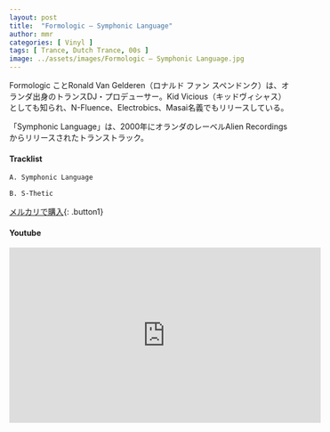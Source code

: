 ```yaml
---
layout: post
title:  "Formologic – Symphonic Language"
author: mmr
categories: [ Vinyl ]
tags: [ Trance, Dutch Trance, 00s ]
image: ../assets/images/Formologic – Symphonic Language.jpg
---
```


Formologic ことRonald Van Gelderen（ロナルド ファン スペンドンク）は、オランダ出身のトランスDJ・プロデューサー。Kid Vicious（キッドヴィシャス）としても知られ、N-Fluence、Electrobics、Masai名義でもリリースしている。

「Symphonic Language」は、2000年にオランダのレーベルAlien Recordingsからリリースされたトランストラック。

#### Tracklist
```md
A. Symphonic Language

B. S-Thetic
```

[メルカリで購入](https://jp.mercari.com/item/m72705405119?afid=6142608987){: .button1}

#### Youtube 
<iframe width="560" height="315" src="https://www.youtube.com/embed/Nf1mWGamMEQ?si=iUG8oTOKjSv4IHTt" title="YouTube video player" frameborder="0" allow="accelerometer; autoplay; clipboard-write; encrypted-media; gyroscope; picture-in-picture; web-share" referrerpolicy="strict-origin-when-cross-origin" allowfullscreen></iframe>